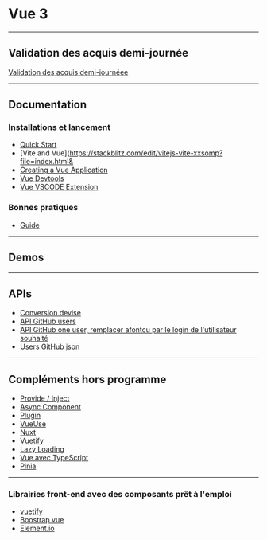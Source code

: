 # Vue 3

---

## Validation des acquis demi-journée

[Validation des acquis demi-journéee](https://docs.google.com/forms/d/e/1FAIpQLSd_BPNkIKyLaUo6kyX-NDn9bIDwzIeCaYbKjXAkK0IICs72Hw/viewform)

---

## Documentation

### Installations et lancement

- [Quick Start](https://vuejs.org/guide/quick-start.html#creating-a-vue-application)
- [Vite and Vue](https://stackblitz.com/edit/vitejs-vite-xxsomp?file=index.html&
- [Creating a Vue Application](https://vuejs.org/guide/essentials/application.html)
- [Vue Devtools](https://devtools.vuejs.org/)
- [Vue VSCODE Extension](https://marketplace.visualstudio.com/items?itemName=Vue.volar)

### Bonnes pratiques

- [Guide](https://v3.ru.vuejs.org/style-guide/#rule-categories)

---

## Demos

<!-- - [Router et mise ne place router + vueX dans main.js](./demo/router/)
- [Slot](./demo/slot/)
- [Store avec VueX](./demo/store/) -->

---

## APIs

- [Conversion devise](https://open.er-api.com/v6/latest/USD)
- [API GitHub users](https://api.github.com/users)
- [API GitHub one user, remplacer afontcu par le login de l'utilisateur souhaité](https://api.github.com/users/afontcu)
- [Users GitHub json](https://github.com/glo10/vuejs-19062023/blob/main/0-exercices/ressources/users.json)

---

## Compléments hors programme 


- [Provide / Inject](https://vuejs.org/guide/components/provide-inject.html)
- [Async Component](https://vuejs.org/guide/components/async.html#basic-usage)
- [Plugin](https://vuejs.org/guide/reusability/plugins.html)
- [VueUse](https://vueuse.org/)
- [Nuxt](https://nuxt.com/)
- [Vuetify](https://vuetifyjs.com/en/)
- [Lazy Loading](https://router.vuejs.org/guide/advanced/lazy-loading.html#lazy-loading-routes)
- [Vue avec TypeScript](https://fr.vuejs.org/guide/typescript/overview)
- [Pinia](https://masteringpinia.com/?utm_campaign=VueRouter_MP&utm_content=sidebar&utm_medium=vuerouter&utm_source=affiliate)

---

### Librairies front-end avec des composants prêt à l'emploi

- [vuetify ](https://vuetifyjs.com/en/)
- [Boostrap vue](https://bootstrap-vue.org/docs)
- [Element.io](https://element.eleme.io/#/fr-FR/component/installation)